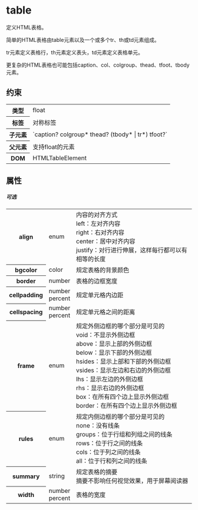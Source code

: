 # table

定义HTML表格。

简单的HTML表格由table元素以及一个或多个tr、th或td元素组成。

tr元素定义表格行，th元素定义表头，td元素定义表格单元。

更复杂的HTML表格也可能包括caption、col、colgroup、thead、tfoot、tbody元素。

## 约束

<table>
<tr>
    <th>类型</th>
    <td>float</td>
</tr>
<tr>
    <th>标签</th>
    <td>对称标签</td>
</tr>
<tr>
    <th>子元素</th>
    <td>`caption? colgroup* thead? (tbody* | tr*) tfoot?`</td>
</tr>
<tr>
    <th>父元素</th>
    <td>支持float的元素</td>
</tr>
<tr>
    <th>DOM</th>
    <td>HTMLTableElement</td>
</tr>
</table>

## 属性

##### 可选

<table>
    <tr>
		<th>align</th>
		<td>enum</td>
		<td>内容的对齐方式
		<br/>left：左对齐内容
		<br/>right：右对齐内容
		<br/>center：居中对齐内容
		<br/>justify：对行进行伸展，这样每行都可以有相等的长度</td>
	</tr>
	<tr>
		<th>bgcolor</th>
		<td>color</td>
		<td>规定表格的背景颜色</td>
	</tr>
	<tr>
		<th>border</th>
		<td>number</td>
		<td>表格的边框宽度</td>
	</tr>
	<tr>
		<th>cellpadding</th>
		<td>number<br/>percent</td>
		<td>规定单元格内边距</td>
	</tr>
	<tr>
		<th>cellspacing</th>
		<td>number<br/>percent</td>
		<td>规定单元格之间的距离</td>
	</tr>
	<tr>
		<th>frame</th>
		<td>enum</td>
		<td>规定外侧边框的哪个部分是可见的
		<br/>void：不显示外侧边框
		<br/>above：显示上部的外侧边框
		<br/>below：显示下部的外侧边框
		<br/>hsides：显示上部和下部的外侧边框
		<br/>vsides：显示左边和右边的外侧边框
		<br/>lhs：显示左边的外侧边框
		<br/>rhs：显示右边的外侧边框
		<br/>box：在所有四个边上显示外侧边框
		<br/>border：在所有四个边上显示外侧边框</td>
	</tr>
	<tr>
		<th>rules</th>
		<td>enum</td>
		<td>规定内侧边框的哪个部分是可见的
		<br/>none：没有线条
		<br/>groups：位于行组和列组之间的线条
		<br/>rows：位于行之间的线条
		<br/>cols：位于列之间的线条
		<br/>all：位于行和列之间的线条</td>
		</td>
	</tr>
	<tr>
		<th>summary</th>
		<td>string</td>
		<td>规定表格的摘要
		<br/>摘要不影响任何视觉效果，用于屏幕阅读器</td>
	</tr>
	<tr>
		<th>width</th>
		<td>number<br/>percent</td>
		<td>表格的宽度</td>
	</tr>
</table>
